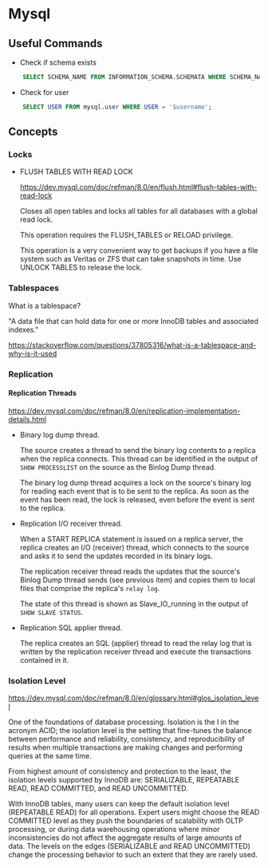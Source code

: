 # Mysql

## Useful Commands

* Check if schema exists

```sql
    SELECT SCHEMA_NAME FROM INFORMATION_SCHEMA.SCHEMATA WHERE SCHEMA_NAME = '$db'
```

* Check for user

```sql
    SELECT USER FROM mysql.user WHERE USER = '$username';
```

## Concepts

### Locks

* FLUSH TABLES WITH READ LOCK

  <https://dev.mysql.com/doc/refman/8.0/en/flush.html#flush-tables-with-read-lock>

  Closes all open tables and locks all tables for all databases with a global read lock.

  This operation requires the FLUSH_TABLES or RELOAD privilege.

  This operation is a very convenient way to get backups if you have a file system such as Veritas or ZFS that can take snapshots in time. Use UNLOCK TABLES to release the lock.

### Tablespaces

What is a tablespace?

"A data file that can hold data for one or more InnoDB tables and associated indexes."

<https://stackoverflow.com/questions/37805316/what-is-a-tablespace-and-why-is-it-used>

### Replication

#### Replication Threads

<https://dev.mysql.com/doc/refman/8.0/en/replication-implementation-details.html>

* Binary log dump thread.

  The source creates a thread to send the binary log contents to a replica when the replica connects. This thread can be identified in the output of `SHOW PROCESSLIST` on the source as the Binlog Dump thread.

  The binary log dump thread acquires a lock on the source's binary log for reading each event that is to be sent to the replica. As soon as the event has been read, the lock is released, even before the event is sent to the replica.

* Replication I/O receiver thread.

  When a START REPLICA statement is issued on a replica server, the replica creates an I/O (receiver) thread, which connects to the source and asks it to send the updates recorded in its binary logs.

  The replication receiver thread reads the updates that the source's Binlog Dump thread sends (see previous item) and copies them to local files that comprise the replica's `relay log`.

  The state of this thread is shown as Slave_IO_running in the output of `SHOW SLAVE STATUS`.

* Replication SQL applier thread.

  The replica creates an SQL (applier) thread to read the relay log that is written by the replication receiver thread and execute the transactions contained in it.

### Isolation Level

  <https://dev.mysql.com/doc/refman/8.0/en/glossary.html#glos_isolation_level>

  One of the foundations of database processing. Isolation is the I in the acronym ACID; the isolation level is the setting that fine-tunes the balance between performance and reliability, consistency, and reproducibility of results when multiple transactions are making changes and performing queries at the same time.

  From highest amount of consistency and protection to the least, the isolation levels supported by InnoDB are: SERIALIZABLE, REPEATABLE READ, READ COMMITTED, and READ UNCOMMITTED.

  With InnoDB tables, many users can keep the default isolation level (REPEATABLE READ) for all operations. Expert users might choose the READ COMMITTED level as they push the boundaries of scalability with OLTP processing, or during data warehousing operations where minor inconsistencies do not affect the aggregate results of large amounts of data. The levels on the edges (SERIALIZABLE and READ UNCOMMITTED) change the processing behavior to such an extent that they are rarely used.
